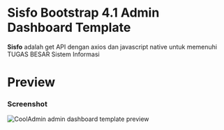 # Sisfo Bootstrap 4.1 Admin Dashboard Template
**Sisfo** adalah get API dengan axios dan javascript native untuk memenuhi TUGAS BESAR Sistem Informasi

# Preview

### Screenshot

![CoolAdmin admin dashboard template preview](https://colorlib.com/wp/wp-content/uploads/sites/2/Dashboard-v2.jpg)

